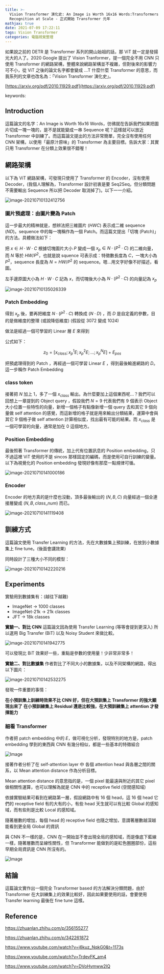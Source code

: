 ```yaml
---
title: >-
  Vision Transformer 演化史: An Image is Worth 16x16 Words:Transformers for Image
  Recognition at Scale - 正式開始 Transformer 元年
mathjax: true
date: 2021-07-09 17:22:11
tags: Vision Transformer
categories: 電腦視覺整理
---
```


如果說之前的 DETR 是 Transformer 系列的開山始祖的話，那 ViT 就一定是發揚光大的人了。2020 Google 提出了 Vision Tranformer，提一個完全不用 CNN 只使用 Transformer 的網路架構，整體來說網路架構並不複雜，但對後來的影響力可不小，從 ViT 之後的論文名字都會變成 …T 什麼什麼 Transformer 的意思，而我系列的文章也改名為：「Vision Transformer 演化史」。

[https://arxiv.org/pdf/2010.11929.pdf](https://arxiv.org/pdf/2010.11929.pdf)

keywords:
<!--more-->

## Introduction
這篇論文的名字：An Image is Worth 16x16 Words，彷彿就在告訴我們如果把圖片切成一塊一塊的，是不是就能變成一串 Sequence 呢？這樣就可以放近 Transformer 中訓練了。而這篇論文提出的方法非常簡單，完全沒有使用任何 CNN 架構，以使用「最原汁原味」的 Transformer 為主要目標。告訴大家：其實只用 Transformer 在分類上效果很不錯喔！

## 網路架構
以下為 ViT 網路架構，可發現只使用了 Transformer 的 Encoder，沒有使用 Decoder，(我個人理解為，Transformer 設計初衷是要 Seq2Seq，但分類問題不需要輸出 Sequence 所以把 Decoder 取消掉了)。以下一一介紹。

![image-20210710132412756](https://i.imgur.com/xGVHCtB.png)

### 圖片預處理：由圖片變為 Patch
這一步最大的精神就是，想辨法把三維圖片 $(HWC)$ 表示成二維 sequence $(ND)$。sequence 中的每一塊稱作為一個 Patch。而這篇文提出「切塊 (Patch)」的方法。具體做法如下：

把 $x\in H\cdot W\cdot C$ 根據切塊圖片大小 $P$ 變成一個 $x_p\in N \cdot(P^2 \cdot C)$ 的二維向量，而 $N$ 等於 $HW/P^2$，也就是說 squence 可表示成：特徵數長度為 $C$，一塊大小為 $P^2$，sequence 長度為 $N = HW/P^2$ 的 sequence。嗯…用文字好像不好描述，看圖。

左手邊原圖大小為 $H\cdot W\cdot C$ 記為 $x$，而切塊後大小為 $N \cdot(P^2 \cdot C)$ 的向量記為 $x_p$

![image-20210710135026339](https://i.imgur.com/mG3JoYk.png)

### Patch Embedding

得到 $x_p$ 後，要再把維度 $N \cdot(P^2 \cdot C)$ 轉換成 $(N\cdot D)$ ，而 $D$ 是自定義的參數，目的是做維度的整理 (或說降低維度) (假設從 3072 變成 1024)

做法是經過一個可學習的 Linear 層 $E$ 來得到

公式如下：

$$
z_0 = [x_{class}; x^1_pE; x^2_pE;...;x^N_pE] + E_{pos}
$$

把預處理得到的 Patch ，再經過一個可學習 Linear $E$ ，得到最後輸進網路的 $D$。這一步稱作 Patch Embedding

### class token

接著把 $N$ 加上 1，多了一個 $x_{class}$ 輸出。為什麼要加上這個東西呢…？我們可以回想上一章提到的 Object query ，假設我們 $N=9$ 代表我們有 9 個表示 Object 大小位置一些特性的向量，新增一個格子有點像新增一個 query 去和其它 9 個向量做 self attention 的感覺，而這新增的格子就是用來輸出分類結果，運算中會與其它 9 個格子做 self attention 計算相似度，找出最有可能的結果。而 $x_{class}$ 是一個可學習的向量，通常是加在 0 這個地方。

### Position Embedding

最後照著 Transformer 的傳統，加上代有位置訊息的 Position embedding，只不過這裡 ViT 使用的不是 sincos 那樣固定的編碼，而是使用可自行訓練的變量。以下為視覺化的 Position embedding 發現好像有那麼一點規律可循。

![image-20210710141000186](https://i.imgur.com/6pEJ6Rh.png)

### Encoder
Encoder 的地方真的是什麼也沒動，頂多最後輸出的 $(N, B, C)$ 向量經過一個全連接層變成 $(N, B, class\_num)$ 而已。

![image-20210710141119408](https://i.imgur.com/mscGLxB.png)

## 訓練方式
這篇論文使用 Transfer Learning 的方法，先在大數據集上預訓練，在放到小數據集上 fine tune。(後面會講效果)

同時設計了三種大小不同的模型：

![image-20210710142220216](https://i.imgur.com/yvlYUpo.png)

## Experiments
實驗用到數據集有：(越往下越難)

* ImageNet -> 1000 classes
* ImageNet-21k -> 21k classes
* JFT -> 18k classes

**實驗一、對比 CNN**
這篇論文因為使用 Transfer Learning (等等會提到更深入) 所以選用 Big Transfer (BiT) 以及 Noisy Student 來做比較。

![image-20210710141942775](https://i.imgur.com/vLeP9Hx.png)

可以發現比 BiT 效果好一些，重點是參數的使用量！少非常非常多！

**實驗二、對比數據集**
作者對比了不同大小的數據集，以及不同架構的網路，得出以下圖片：

![image-20210710142532275](https://i.imgur.com/ucDF7IS.png)

發現一件重要的事情：

**在小預訓集上訓練時效果不比 CNN 好，但在大預訓集上 Transformer 的強大顯現出來了**
**在小預訓練集上 Residual 還是比較強，在大預訓練集上 attention 才發揮能力**

### 細看 Transformer

作者把 patch embedding 中的 $E$，做可視化分析，發現特別的地方是，patch embedding 學到的東西與 CNN 有幾分相似，都是一些基本的特徵組合

![Image](https://i.imgur.com/Eq2nJx9.png)

接著作者分析了在 self-attention layer 中 各個 attention head 與各層之間的關系，以 Mean attention distance 作為分析目標。

Mean attention distance 的意思指的是，一個 pixel 能最遠與附近的其它 pixel 做相關性運算，也可以理解為就是 CNN 中的 receptive field (空間感知域)

依據實驗結果可看到在網路第一層，假設網路中有 16 個 head，這 16 個 head 它們的 receptive field 有的大有的小，有些 head 天生就可以有比較 Global 的感知域，而有些則是比較 Local 的感知域。

隨著層數的增加，每個 head 的 receptive field 也隨之增加，意謂著層數越深越能看到更全局 Global 的資訊

與 CNN 不一樣的是，CNN 在一開始並不會出現全局的感知域，而是像底下藍線一樣，隨著層數而呈線性關性，但 Transformer 能做到的是紅色圈圈部份，這些早期全局資訊是 CNN 所沒有的。

![Image](https://i.imgur.com/spEkO2q.png)

## 結論
這篇論文實作出一個完全 Transformer based 的方法解決分類問題，由於 Transformer 在大訓練集上的效果比較好，因此如果要使用的話，會要使用 Transfer learning 最後在 fine tune 這樣。

## Reference

https://zhuanlan.zhihu.com/p/356155277

https://zhuanlan.zhihu.com/p/342261872

https://www.youtube.com/watch?v=j6kuz_NqkG0&t=1173s

https://www.youtube.com/watch?v=TrdevFK_am4

https://www.youtube.com/watch?v=DVoHvmww2lQ